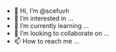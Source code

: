 - 👋 Hi, I’m @scefuvh
- 👀 I’m interested in ...
- 🌱 I’m currently learning ...
- 💞️ I’m looking to collaborate on ...
- 📫 How to reach me ...

<!---
scefuvh/scefuvh is a ✨ special ✨ repository because its `README.md` (this file) appears on your GitHub profile.
You can click the Preview link to take a look at your changes.
--->
